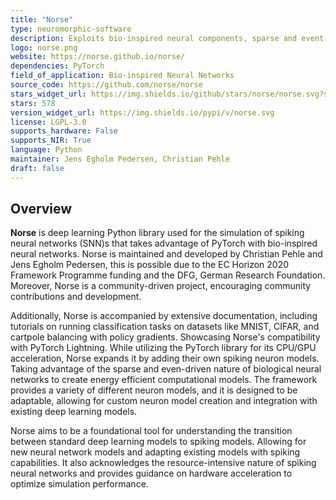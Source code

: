 ```yaml
---
title: "Norse"
type: neuromorphic-software
description: Exploits bio-inspired neural components, sparse and event-driven, expands PyTorch with primitives for bio-inspired neural components.
logo: norse.png
website: https://norse.github.io/norse/
dependencies: PyTorch
field_of_application: Bio-inspired Neural Networks
source_code: https://github.com/norse/norse
stars_widget_url: https://img.shields.io/github/stars/norse/norse.svg?style=social
stars: 578
version_widget_url: https://img.shields.io/pypi/v/norse.svg
license: LGPL-3.0
supports_hardware: False
supports_NIR: True
language: Python
maintainer: Jens Egholm Pedersen, Christian Pehle
draft: false
---
```


## Overview
**Norse** is deep learning Python library used for the simulation of spiking neural networks (SNN)s that takes advantage of PyTorch with bio-inspired neural networks. Norse is
maintained and developed by Christian Pehle and Jens Egholm Pedersen, this is possible due to the EC Horizon 2020 Framework Programme funding and the DFG, German Research Foundation.
Moreover, Norse is a community-driven project, encouraging community contributions and development. 

Additionally, Norse is accompanied by extensive documentation, including tutorials on running classification tasks on datasets like MNIST, CIFAR, and cartpole balancing with policy
gradients. Showcasing Norse's compatibility with PyTorch Lightning. While utilizing the PyTorch library for its CPU/GPU acceleration, Norse expands it by adding their own spiking
neuron models. Taking advantage of the sparse and even-driven nature of biological neural networks to create energy efficient computational models. The framework provides a variety
of different neuron models, and it is designed to be adaptable, allowing for custom neuron model creation and integration with existing deep learning models.

Norse aims to be a foundational tool for understanding the transition between standard deep learning models to spiking models. Allowing for new neural network models and adapting
existing models with spiking capabilities. It also acknowledges the resource-intensive nature of spiking neural networks and provides guidance on hardware acceleration to optimize
simulation performance.